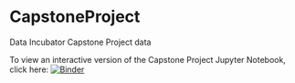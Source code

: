 # CapstoneProject
Data Incubator Capstone Project data

To view an interactive version of the Capstone Project Jupyter Notebook, click here: 
[![Binder](https://mybinder.org/badge_logo.svg)](https://mybinder.org/v2/gh/samgordan/CapstoneProject/master?filepath=%2Fraw%2Fmaster%2FScripts%2FCapstone_Project_Presentation.ipynb)
